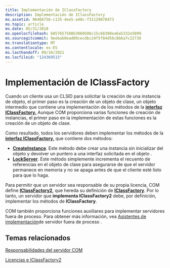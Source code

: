 ```yaml
---
title: Implementación de IClassFactory
description: Implementación de IClassFactory
ms.assetid: 96466756-c135-4ee5-a48c-f31129878473
ms.topic: article
ms.date: 05/31/2018
ms.openlocfilehash: b057657508b3060506c15c68308ea6a5332e5099
ms.sourcegitcommit: 9eebab0ead09cecdbc24f5f84d56c8b6a7c22736
ms.translationtype: MT
ms.contentlocale: es-ES
ms.lasthandoff: 09/10/2021
ms.locfileid: "124369515"
---
```

# <a name="implementing-iclassfactory"></a>Implementación de IClassFactory

Cuando un cliente usa un CLSID para solicitar la creación de una instancia de objeto, el primer paso es la creación de un objeto de clase, un objeto intermedio que contiene una implementación de los métodos de la [**interfaz IClassFactory.**](/windows/win32/api/unknwn/nn-unknwn-iclassfactory) Aunque COM proporciona varias funciones de creación de instancias, el primer paso en la implementación de estas funciones es la creación de un objeto de clase.

Como resultado, todos los servidores deben implementar los métodos de la [**interfaz IClassFactory,**](/windows/win32/api/unknwn/nn-unknwn-iclassfactory) que contiene dos métodos:

-   [**CreateInstance**](/windows/desktop/api/Unknwn/nf-unknwn-iclassfactory-createinstance). Este método debe crear una instancia sin inicializar del objeto y devolver un puntero a una interfaz solicitada en el objeto .
-   [**LockServer**](/windows/win32/api/unknwn/nf-unknwn-iclassfactory-lockserver). Este método simplemente incrementa el recuento de referencias en el objeto de clase para asegurarse de que el servidor permanece en memoria y no se apaga antes de que el cliente esté listo para que lo haga.

Para permitir que un servidor sea responsable de su propia licencia, COM define [**IClassFactory2**](/windows/desktop/api/OCIdl/nn-ocidl-iclassfactory2), que hereda su definición de [**IClassFactory**](/windows/win32/api/unknwn/nn-unknwn-iclassfactory). Por lo tanto, un servidor que **implementa IClassFactory2** debe, por definición, implementar los métodos de **IClassFactory**.

COM también proporciona funciones auxiliares para implementar servidores fuera de proceso. Para obtener más información, vea [Asistentes de implementación](out-of-process-server-implementation-helpers.md)de servidor fuera de proceso .

## <a name="related-topics"></a>Temas relacionados

<dl> <dt>

[Responsabilidades del servidor COM](com-server-responsibilities.md)
</dt> <dt>

[Licencias e IClassFactory2](licensing-and-iclassfactory2.md)
</dt> </dl>

 

 